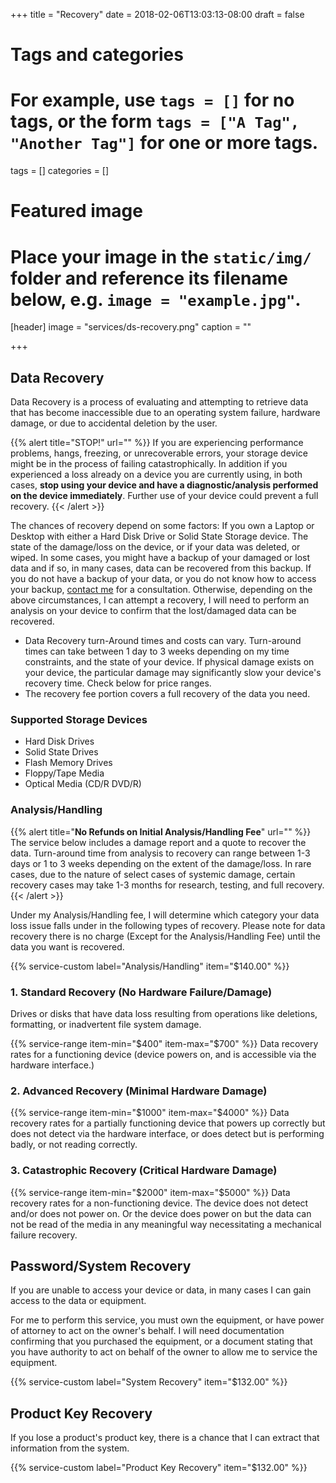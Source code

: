 +++
title = "Recovery"
date = 2018-02-06T13:03:13-08:00
draft = false

# Tags and categories
# For example, use `tags = []` for no tags, or the form `tags = ["A Tag", "Another Tag"]` for one or more tags.
tags = []
categories = []

# Featured image
# Place your image in the `static/img/` folder and reference its filename below, e.g. `image = "example.jpg"`.
[header]
image = "services/ds-recovery.png"
caption = ""

+++
## Data Recovery
Data Recovery is a process of evaluating and attempting to retrieve data that has become inaccessible due to an operating system failure, hardware damage, or due to accidental deletion by the user.   

{{% alert title="STOP!" url="" %}}
If you are experiencing performance problems, hangs, freezing, or unrecoverable errors, your storage device might be in the process of failing catastrophically. In addition if you experienced a loss already on a device you are currently using, in both cases, **stop using your device and have a diagnostic/analysis performed on the device immediately**. Further use of your device could prevent a full recovery.
{{< /alert >}}

The chances of recovery depend on some factors: If you own a Laptop or Desktop with either a Hard Disk Drive or Solid State Storage device. The state of the damage/loss on the device, or if your data was deleted, or wiped. In some cases, you might have a backup of your damaged or lost data and if so, in many cases, data can be recovered from this backup. If you do not have a backup of your data, or you do not know how to access your backup, [contact me](/#contact) for a consultation. Otherwise, depending on the above circumstances, I can attempt a recovery, I will need to perform an analysis on your device to confirm that the lost/damaged data can be recovered.

- Data Recovery turn-Around times and costs can vary. Turn-around times can take between 1 day to 3 weeks depending on my time constraints, and the state of your device. If physical damage exists on your device, the particular damage may significantly slow your device's recovery time. Check below for price ranges.
- The recovery fee portion covers a full recovery of the data you need.



###  Supported Storage Devices

- Hard Disk Drives
- Solid State Drives
- Flash Memory Drives
- Floppy/Tape Media
- Optical Media (CD/R DVD/R)


### Analysis/Handling
{{% alert title="**No Refunds on Initial Analysis/Handling Fee**" url="" %}} The service below includes a damage report and a quote to recover the data. Turn-around time from analysis to recovery can range between 1-3 days or 1 to 3 weeks depending on the extent of the damage/loss. In rare cases, due to the nature of select cases of systemic damage, certain recovery cases may take 1-3 months for research, testing, and full recovery.  {{< /alert >}}

Under my Analysis/Handling fee, I will determine which category your data loss issue falls under in the following types of recovery. Please note for data recovery there is no charge (Except for the Analysis/Handling Fee) until the data you want is recovered.

{{% service-custom label="Analysis/Handling" item="$140.00" %}}

### 1. Standard Recovery (No Hardware Failure/Damage) 
Drives or disks that have data loss resulting from operations like deletions, formatting, or inadvertent file system damage. 

{{% service-range item-min="$400" item-max="$700" %}}
Data recovery rates for a functioning device (device powers on, and is accessible via the hardware interface.)

### 2. Advanced Recovery (Minimal Hardware Damage)

{{% service-range item-min="$1000" item-max="$4000" %}}
Data recovery rates for a partially functioning device that powers up correctly but does not detect via the hardware interface, or does detect but is performing badly, or not reading correctly.

### 3. Catastrophic Recovery (Critical Hardware Damage)
{{% service-range item-min="$2000" item-max="$5000" %}}
Data recovery rates for a non-functioning device. The device does not detect and/or does not power on. Or the device does power on but the data can not be read of the media in any meaningful way necessitating a mechanical failure recovery.

## Password/System Recovery

If you are unable to access your device or data, in many cases I can gain access to the data or equipment. 

For me to perform this service, you must own the equipment, or have power of attorney to act on the owner's behalf. I will need documentation confirming that you purchased the equipment, or a document stating that you have authority to act on behalf of the owner to allow me to service the equipment. 

{{% service-custom label="System Recovery" item="$132.00" %}}

## Product Key Recovery
If you lose a product's product key, there is a chance that I can extract that information from the system.

{{% service-custom label="Product Key Recovery" item="$132.00" %}}
